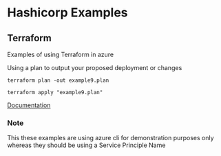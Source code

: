# Hashicorp Examples



## Terraform
Examples of using Terraform in azure 

Using a plan to output your proposed deployment or changes 


    terraform plan -out example9.plan

    terraform apply "example9.plan"

[Documentation](https://developer.hashicorp.com/terraform/cli/commands/plan)

### Note 
This these examples are using azure cli for demonstration purposes only whereas they should be using a Service Principle Name